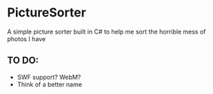 PictureSorter
================================

A simple picture sorter built in C# to help me sort the horrible mess of photos I have

TO DO:
-------------------------
- SWF support? WebM?
- Think of a better name
